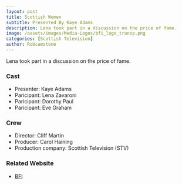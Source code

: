 ```yaml
---
layout: post
title: Scottish Women
subtitle: Presented By Kaye Adams
description: Lena took part in a discussion on the price of fame.
image: /assets/images/Media-Logos/bfi_logo_transp.png
categories: [Scottish Television]
author: Robcamstone
---
```


Lena took part in a discussion on the price of fame.

### Cast
* Presenter: Kaye Adams
* Paricipant: Lena Zavaroni
* Paricipant: Dorothy Paul
* Paricipant: Eve Graham

### Crew
* Director: Cliff Martin
* Producer: Carol Haining
* Production company: Scottish Television (STV)

### Related Website
* [BFI](https://www.bfi.org.uk/films-tv-people/4ce2b7cbd007b)

